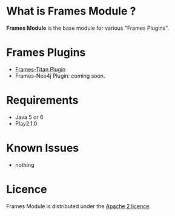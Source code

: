 What is Frames Module ?
============

**Frames Module** is the base module for various "Frames Plugins".

Frames Plugins
======

* [Frames-Titan Plugin](https://github.com/sgougi/play21-frames-titan-plugin)
* Frames-Neo4j Plugin: coming soon.

Requirements
=========

* Java 5 or 6
* Play2.1.0

Known Issues
=============
* nothing

Licence
========
Frames Module is distributed under the [Apache 2 licence](http://www.apache.org/licenses/LICENSE-2.0.html).
